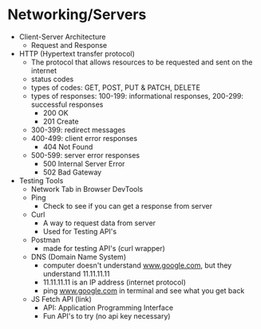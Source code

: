 # Networking/Servers
- Client-Server Architecture
    - Request and Response 
- HTTP (Hypertext transfer protocol)
    - The protocol that allows resources to be requested and sent on the internet
    - status codes
    - types of codes: GET, POST, PUT & PATCH, DELETE
    - types of responses: 100-199: informational responses, 200-299: successful responses
        - 200 OK
        - 201 Create
    - 300-399: redirect messages
    - 400-499: client error responses
        - 404 Not Found
    - 500-599: server error responses
        - 500 Internal Server Error
        - 502 Bad Gateway
- Testing Tools
    - Network Tab in Browser DevTools
    - Ping
        - Check to see if you can get a response from server
    - Curl
        - A way to request data from server
        - Used for Testing API's 
    - Postman
        - made for testing API's (curl wrapper)
    - DNS (Domain Name System)
        - computer doesn't understand www.google.com, but they understand 11.11.11.11
        - 11.11.11.11 is an IP address (internet protocol)
        - ping www.google.com in terminal and see what you get back
    - JS Fetch API (link)
        - API: Application Programming Interface
        - Fun API's to try (no api key necessary)
        




